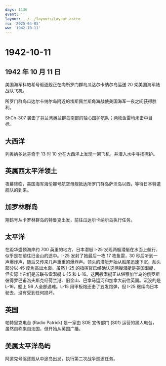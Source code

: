 ```yaml
---
days: 1136
event: ''
layout: ../../layouts/Layout.astro
ru: '2025-04-05'
ww: '1942-10-11'
---
```


# 1942-10-11

## 1942 年 10 月 11 日

美国海军科帕希号驱逐舰正在向所罗门群岛瓜达尔卡纳尔岛运送 20
架美国海军陆战队飞机。

所罗门群岛瓜达尔卡纳尔岛附近的埃斯佩兰斯角海战使美国海军一夜之间获得胜利。

ShCh-307 袭击了芬兰湾奥兰群岛南部的轴心国护航队；两枚鱼雷均未击中目标。

## 大西洋

列奥纳多达芬奇于 13 时 10 分在大西洋上发现一架飞机，并潜入水中寻找掩护。

## 英属西太平洋领土

夜幕降临，美国海军海伦娜号航空母舰抵达所罗门群岛萨沃岛以西，等待日本特遣舰队的到来。

## 加罗林群岛

翔鹤号从卡罗林群岛的特鲁克出发，前往瓜达尔卡纳尔岛执行任务。

## 太平洋

在距华盛顿海岸约 700 英里的地方，日本潜艇 I-25
发现两艘潜艇在水面上航行，似乎是在前往旧金山的途中。I-25
发射了她最后一枚 17 枚鱼雷，30
秒后听到一声爆炸声，随后又传来几声重重的爆炸声。领头的潜艇开始从船尾迅速下沉，船头部分以
45 度角高出水面。虽然 I-25
的指挥官已经确认这两艘潜艇是美国潜艇，但实际上它们是苏联布雷潜艇 L-15 和
L-16。这两艘潜艇正从堪察加半岛的俄罗斯彼得罗巴甫洛夫斯克经荷兰港、旧金山、巴拿马运河和加拿大前往英国。沉没的是
L-16，船上 56 人全部遇难。L-15 用甲板炮还击了五发炮弹，但 I-25
继续向日本驶去，没有受到任何损坏。

## 英国

帕特里克电台 (Radio Patrick) 是一家由 SOE 宣传部门 (S01)
运营的黑人电台，虽然自称来自法国，但开始从英国广播。

## 美属太平洋岛屿

阿道克号驱逐舰从中途岛出发，执行第二次战争巡逻任务。